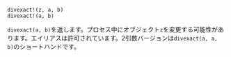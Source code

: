 ```
divexact!(z, a, b)
divexact!(a, b)
```

`divexact(a, b)`を返します。プロセス中にオブジェクト`z`を変更する可能性があります。エイリアスは許可されています。2引数バージョンは`divexact(a, a, b)`のショートハンドです。
